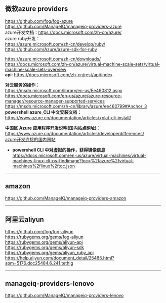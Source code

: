 ##  **微软azure providers**  

https://github.com/fog/fog-azure  
https://github.com/ManageIQ/manageiq-providers-azure     
azure开发文档：https://docs.microsoft.com/zh-cn/azure/      
azure ruby开发：      
https://azure.microsoft.com/zh-cn/develop/ruby/     
https://github.com/Azure/azure-sdk-for-ruby     

https://azure.microsoft.com/zh-cn/downloads/     
https://docs.microsoft.com/zh-cn/azure/virtual-machine-scale-sets/virtual-machine-scale-sets-overview      
**api**: https://docs.microsoft.com/zh-cn/rest/api/index       

**对云服务的操作：**      
https://msdn.microsoft.com/library/en-us/Ee460812.aspx         
https://docs.microsoft.com/en-us/azure/azure-resource-manager/resource-manager-supported-services       
https://msdn.microsoft.com/zh-cn/library/azure/ee460799#Anchor_3    
**powershell azure_CLI 中文安装文档：**        
https://www.azure.cn/documentation/articles/xplat-cli-install/       
       
**中国区 Azure 应用程序开发说明(国内站点网址)：**      
https://www.azure.cn/documentation/articles/developerdifferences/     
[azure开发连接的国内网站](https://bitbucket.org/yulilong/my_wiki/wiki/azure%E5%BC%80%E5%8F%91%E8%BF%9E%E6%8E%A5%E7%9A%84%E5%9B%BD%E5%86%85%E7%BD%91%E7%AB%99)       
* **powershell CLI 中对虚拟的操作，获得镜像信息**              
https://docs.microsoft.com/en-us/azure/virtual-machines/virtual-machines-linux-cli-ps-findimage?toc=%2fazure%2fvirtual-machines%2flinux%2ftoc.json       

---------------------------------------------------------------------------------------------------

## **amazon**  

https://github.com/ManageIQ/manageiq-providers-amazon  

---------------------------------------------------------------------------------------------------

## **阿里云aliyun**

https://github.com/fog/fog-aliyun  
https://rubygems.org/gems/fog-aliyun  
https://rubygems.org/gems/aliyun-api  
https://rubygems.org/gems/aliyun-sdk  
https://rubygems.org/gems/aliyun_ruby_api                 
https://help.aliyun.com/document_detail/25485.html?spm=5176.doc25484.6.241.tethIg  

---------------------------------------------------------------------------------------------------

## **manageiq-providers-lenovo**  

https://github.com/ManageIQ/manageiq-providers-lenovo